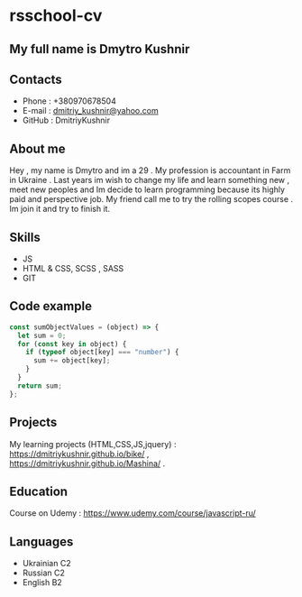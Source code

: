 # rsschool-cv

## My full name is Dmytro Kushnir

## Contacts

- Phone : +380970678504
- E-mail : dmitriy_kushnir@yahoo.com
- GitHub : DmitriyKushnir

## About me

Hey , my name is Dmytro and im a 29 . My profession is accountant in Farm in Ukraine . Last years im wish to change my life and learn something new , meet new peoples and Im decide to learn programming because its highly paid and perspective job. My friend call me to try the rolling scopes course . Im join it and try to finish it.

## Skills

- JS
- HTML & CSS, SCSS , SASS
- GIT

## Code example

```javascript
const sumObjectValues = (object) => {
  let sum = 0;
  for (const key in object) {
    if (typeof object[key] === "number") {
      sum += object[key];
    }
  }
  return sum;
};
```

## Projects

My learning projects (HTML,CSS,JS,jquery) : https://dmitriykushnir.github.io/bike/ , https://dmitriykushnir.github.io/Mashina/ .

## Education

Course on Udemy : https://www.udemy.com/course/javascript-ru/

## Languages

- Ukrainian C2
- Russian C2
- English B2

